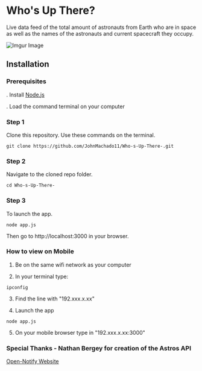 # Who's Up There? 
Live data feed of the total amount of astronauts from Earth who are in space as well as the names of the astronauts and current spacecraft they occupy. 

![Imgur Image](https://i.imgur.com/JVXQK0Q.png)

## Installation

### Prerequisites

. Install [Node.js](https://nodejs.org)

. Load the command terminal on your computer 

### Step 1

Clone this repository. Use these commands on the terminal. 

```
git clone https://github.com/JohnMachado11/Who-s-Up-There-.git
```

### Step 2

Navigate to the cloned repo folder.

```
cd Who-s-Up-There-
```

### Step 3

To launch the app. 

```
node app.js
```

Then go to http://localhost:3000 in your browser.

### How to view on Mobile

1. Be on the same wifi network as your computer 

2. In your terminal type:

```
ipconfig 
```

3. Find the line with "192.xxx.x.xx"

4. Launch the app 

```
node app.js
```
5. On your mobile browser type in "192.xxx.x.xx:3000" 

### Special Thanks - Nathan Bergey for creation of the Astros API

<a href="http://open-notify.org/">Open-Notify Website</a>
